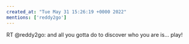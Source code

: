 ```yaml
---
created_at: "Tue May 31 15:26:19 +0000 2022"
mentions: ['reddy2go']
---
```


RT @reddy2go: and all you gotta do to discover who you are is... play!
